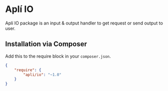 # Aplí IO

Aplí IO package is an input & output handler to get request or send output to user.

## Installation via Composer

Add this to the require block in your `composer.json`.

``` json
{
    "require": {
        "apli/io": "~1.0"
    }
}
```
